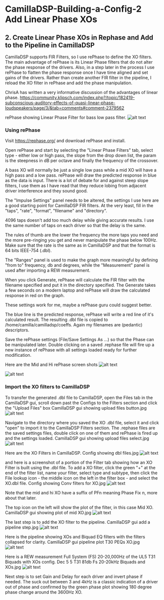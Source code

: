 # CamillaDSP-Building-a-Config-2 Add Linear Phase XOs
## 2. Create Linear Phase XOs in Rephase and Add to the Pipeline in CamillaDSP

CamillaDSP supports FIR Filters, so I use rePhase to define the XO filters. The main advantage of rePhase is its Linear Phase filters that do not alter the phase response of the drivers. Also, in a step later in the process I use rePhase to flatten the phase response once I have time aligned and set gains of the drivers. Rather than create another FIR filter in the pipeline, I reload the XO filter in rePhase and add the phase manipulation.

ChrisA has written a very informative discussion of the advantages of linear phase.
https://community.klipsch.com/index.php?/topic/182419-subconscious-auditory-effects-of-quasi-linear-phase-loudspeakers/page/3/&tab=comments#comment-2379562

rePhase showing Linear Phase Filter for bass low pass filter.
![alt text](<Images/rePhase Bass XO.jpg>)
 
 ### Using rePhase

Visit https://rephase.org/ and download rePhase and install.

Open rePhase and start by selecting the "Linear Phase Filters" tab, select type - either low or high pass, the slope from the drop down list, the param is the steepness in dB per octave and finally the frequency of the crossover. 

A bass XO will normally be just a single low pass while a mid XO will have a high pass and a low pass. rePhase will draw the predicted response in blue as the data is input. There is a lot of debate for and against steep slope filters, I use them as I have read that they reduce lobing from adjacent driver interference and they sound good.

The "Impulse Settings" panel needs to be altered, the settings I use here are a good starting point for CamillaDSP FIR filters. At the very least, fill in the "taps", "rate", "format", "filename" and "directory". 

4096 taps doesn't add too much delay while giving accurate results. I use the same number of taps on each driver so that the delay is the same. 

The rules of thumb are the lower the frequency the more taps you need and the more pre-ringing you get and never manipulate the phase below 100Hz. Make sure that the rate is the same as in CamillaDSP and that the format is 64 bits IEEE-754 (.dbl).

The "Ranges" panel is used to make the graph more meaningful by defining "from to" frequency, db and degrees, while the "Measurement" panel is used after importing a REW measurement.

When you click Generate, rePhase will calculate the FIR filter with the filename specified and put it in the directory specified. The Generate takes a few seconds on a modern laptop and rePhase will draw the calculated response in red on the graph.

These settings work for me, maybe a rePhase guru could suggest better.

The blue line is the predicted response, rePhase will write a red line of it's calculated result. The resulting .dbl file is copied to /home/camilla/camilladsp/coeffs. Again my filenames are (pedantic) descriptors.

Save the rePhase settings (File/Save Settings As ...) so that the Phase can be manipulated later. Double clicking on a saved .rephase file will fire up a new instance of rePhase with all settings loaded ready for further modification.

Here are the Mid and Hi rePhase screen shots
![alt text](<rePhase Mid XO before any Phase Fix.jpg>)

![alt text](<rePhase XO-Hi-Dec-4-LR48-HP3600Hz-4096T-before-PF1.jpg>)

### Import the XO filters to CamillaDSP

To transfer the generated .dbl file to CamillaDSP, open the Files tab in the CamillaDSP gui, scroll down past the Configs to the Filters section and click the "Upload Files" box
 CamillaDSP gui showing upload files button.jpg
![alt text](<CamillaDSP gui showing upload files button.jpg>) 

Navigate to the directory where you saved the XO .dbl file, select it and click "open" to import it to the CamillaDSP Filters section. The .rephase files are the saved settings files, double click on one of them and rePhase is fired up and the settings loaded.
 CamillaDSP gui showing upload files select.jpg
![alt text](<CamillaDSP gui showing upload files select.jpg>)

Here are the XO Filters in CamillaDSP.
 Config showing dbl files.jpg
![alt text](<Config showing dbl files.jpg>)

and here is a screenshot of a portion of the Filter tab showing how an XO Filter is built using the .dbl file. To add a XO filter, click the green "+" at the end of the filter list, name your filter, select type and subtype, then click the File lookup icon - the middle icon on the left in the filter box - and select the XO.dbl file.
 Config showing Conv filters for XO.jpg
![alt text](<Config showing Conv filters for XO.jpg>)

Note that the mid and hi XO have a suffix of PFn meaning Phase Fix n, more about that later.

The top icon on the left will show the plot of the filter, in this case Mid XO.
 CamillaDSP gui showing plot of mid XO.jpg
![alt text](<CamillaDSP gui showing plot of mid XO.jpg>)

The last step is to add the XO filter to the pipeline.
 CamillaDSP gui add a pipeline step.jpg
![alt text](<CamillaDSP gui add a pipeline step.jpg>)

Here is the pipeline showing XOs and Biquad EQ filters with the filters collapsed for clarity.
 CamillaDSP gui pipeline plot  T30 PEQs XO.jpg
![alt text](<CamillaDSP gui pipeline plot  T30 PEQs XO.jpg>)

Here is a REW measurement Full System (FS) 20-20,000Hz of the UL5 T31 Biquads with XOs config.
 Dec 5 5 T31 81db Fs 20-20kHz Biquads and XOs.jpg
![alt text](<Dec 5 5 T31 81db Fs 20-20kHz Biquads and XOs.jpg>)

Next step is to set Gain and Delay for each driver and invert phase if needed. The suck out between 3 and 4kHz is a classic indication of a driver out of phase and confirmed by the green phase plot showing 180 degree phase change around the 3600Hz XO.
